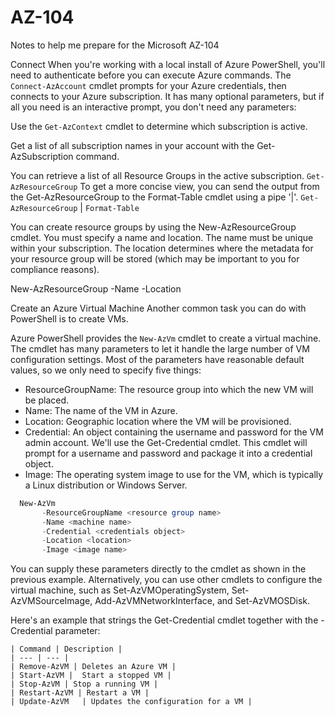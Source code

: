 # AZ-104
Notes to help me prepare for the Microsoft AZ-104


Connect
When you're working with a local install of Azure PowerShell, you'll need to authenticate before you can execute Azure commands. The `Connect-AzAccount` cmdlet prompts for your Azure credentials, then connects to your Azure subscription. It has many optional parameters, but if all you need is an interactive prompt, you don't need any parameters:

Use the `Get-AzContext` cmdlet to determine which subscription is active.

Get a list of all subscription names in your account with the Get-AzSubscription command.

You can retrieve a list of all Resource Groups in the active subscription.
`Get-AzResourceGroup`
To get a more concise view, you can send the output from the Get-AzResourceGroup to the Format-Table cmdlet using a pipe '|'.
`Get-AzResourceGroup` | `Format-Table`

You can create resource groups by using the New-AzResourceGroup cmdlet. You must specify a name and location. The name must be unique within your subscription. The location determines where the metadata for your resource group will be stored (which may be important to you for compliance reasons). 

New-AzResourceGroup -Name <name> -Location <location>

Create an Azure Virtual Machine
Another common task you can do with PowerShell is to create VMs.

Azure PowerShell provides the `New-AzVm` cmdlet to create a virtual machine. The cmdlet has many parameters to let it handle the large number of VM configuration settings. Most of the parameters have reasonable default values, so we only need to specify five things:

- ResourceGroupName: The resource group into which the new VM will be placed.
- Name: The name of the VM in Azure.
- Location: Geographic location where the VM will be provisioned.
- Credential: An object containing the username and password for the VM admin account. We'll use the Get-Credential cmdlet. This cmdlet will prompt for a username and password and package it into a credential object.
- Image: The operating system image to use for the VM, which is typically a Linux distribution or Windows Server.

```powershell
  New-AzVm
       -ResourceGroupName <resource group name>
       -Name <machine name>
       -Credential <credentials object>
       -Location <location>
       -Image <image name>
```
You can supply these parameters directly to the cmdlet as shown in the previous example. Alternatively, you can use other cmdlets to configure the virtual machine, such as Set-AzVMOperatingSystem, Set-AzVMSourceImage, Add-AzVMNetworkInterface, and Set-AzVMOSDisk.

Here's an example that strings the Get-Credential cmdlet together with the -Credential parameter:

    | Command | Description |
    | --- | --- |
    | Remove-AzVM | Deletes an Azure VM |
    | Start-AzVM | 	Start a stopped VM |
    | Stop-AzVM | Stop a running VM |
    | Restart-AzVM | Restart a VM |
    | Update-AzVM	| Updates the configuration for a VM |
